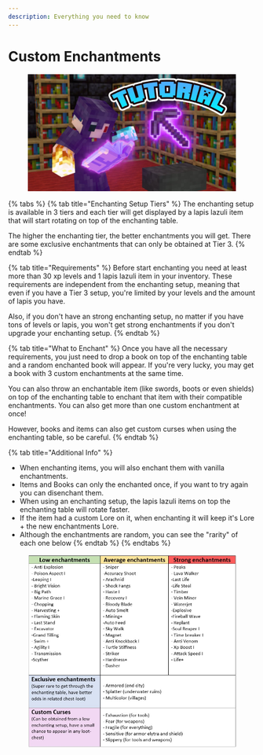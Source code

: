 ```yaml
---
description: Everything you need to know
---
```


# Custom Enchantments

<figure><img src="../../.gitbook/assets/maxresdefault.jpg" alt=""><figcaption></figcaption></figure>

{% tabs %}
{% tab title="Enchanting Setup Tiers" %}
The enchanting setup is available in 3 tiers and each tier will get displayed by a lapis lazuli item that will start rotating on top of the enchanting table.

The higher the enchanting tier, the better enchantments you will get. There are some exclusive enchantments that can only be obtained at Tier 3.
{% endtab %}

{% tab title="Requirements" %}
Before start enchanting you need at least more than 30 xp levels and 1 lapis lazuli item in your inventory. These requirements are independent from the enchanting setup, meaning that even if you have a Tier 3 setup, you're limited by your levels and the amount of lapis you have.

Also, if you don't have an strong enchanting setup, no matter if you have tons of levels or lapis, you won't get strong enchantments if you don't upgrade your enchanting setup.
{% endtab %}

{% tab title="What to Enchant" %}
Once you have all the necessary requirements, you just need to drop a book on top of the enchanting table and a random enchanted book will appear. If you're very lucky, you may get a book with 3 custom enchantments at the same time.

You can also throw an enchantable item (like swords, boots or even shields) on top of the enchanting table to enchant that item with their compatible enchantments. You can also get more than one custom enchantment at once!

However, books and items can also get custom curses when using the enchanting table, so be careful.
{% endtab %}

{% tab title="Additional Info" %}
* When enchanting items, you will also enchant them with vanilla enchantments.
* Items and Books can only the enchanted once, if you want to try again you can disenchant them.
* When using an enchanting setup, the lapis lazuli items on top the enchanting table will rotate faster.
* If the item had a custom Lore on it, when enchanting it will keep it's Lore + the new enchantments Lore.
* Although the enchantments are random, you can see the "rarity" of each one below
{% endtab %}
{% endtabs %}

<figure><img src="../../.gitbook/assets/enchantlist.jpg" alt=""><figcaption></figcaption></figure>
